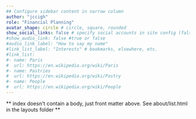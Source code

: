 ```yaml
---
## Configure sidebar content in narrow column
author: "jccigh"
role: "Financial Planning"
avatar_shape: circle # circle, square, rounded
show_social_links: false # specify social accounts in site config (false or true)
#show_audio_link: false #true or false
#audio_link_label: "How to say my name"
#link_list_label: "Interests" # bookmarks, elsewhere, etc.
#link_list:
#- name: Paris
#  url: https://en.wikipedia.org/wiki/Paris
#- name: Pastries
#  url: https://en.wikipedia.org/wiki/Pastry
#- name: People
#  url: https://en.wikipedia.org/wiki/People
---
```


** index doesn't contain a body, just front matter above.
See about/list.html in the layouts folder **
